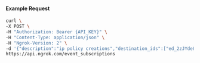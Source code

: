 <!-- Code generated for API Clients. DO NOT EDIT. -->

#### Example Request

```bash
curl \
-X POST \
-H "Authorization: Bearer {API_KEY}" \
-H "Content-Type: application/json" \
-H "Ngrok-Version: 2" \
-d '{"description":"ip policy creations","destination_ids":["ed_2zJYde8C6ikCVoM1OrCSxalzXRJ"],"metadata":"{\"environment\": \"staging\"}","sources":[{"type":"ip_policy_created.v0"}]}' \
https://api.ngrok.com/event_subscriptions
```
